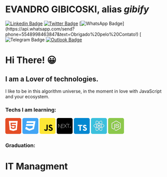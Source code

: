 
# EVANDRO GIBICOSKI, alias ***gibify***

[![Linkedin Badge](https://img.shields.io/badge/LinkedIn-0077B5?style=for-the-badge&logo=linkedin&logoColor=white&link=https://www.linkedin.com/in/gibifyofficial/)](https://www.linkedin.com/in/gibifyofficial/)
[![Twitter Badge](https://img.shields.io/badge/Twitter-1DA1F2?style=for-the-badge&logo=twitter&logoColor=white&link=https://www.twitter.com/gibifyofficial)](https://twitter.com/gibifyofficial)
[![WhatsApp Badge](https://img.shields.io/badge/WhatsApp-25D366?style=for-the-badge&logo=whatsapp&logoColor=white&link=https://api.whatsapp.com/send?phone=5548998463847&text=Obrigado%20pelo%20Contato!)](https://api.whatsapp.com/send?phone=5548998463847&text=Obrigado%20pelo%20Contato!)
[![Telegram Badge](https://img.shields.io/badge/Telegram-2CA5E0?style=for-the-badge&logo=telegram&logoColor=white&)
[![Outlook Badge](https://img.shields.io/badge/Microsoft_Outlook-0078D4?style=for-the-badge&logo=microsoft-outlook&logoColor=white)](evandrogibicoski@outlook.com)

# Hi There! 😀

## I am a Lover of technologies.
I like to be in this algorithm universe, in the moment in love with JavaScript and your ecosystem.


### Techs I am learning:

![html5](https://github.com/gibify/gibify/blob/master/assets/html5%201.png)
![css3](https://github.com/gibify/gibify/blob/master/assets/css3%201.png)
![javascript](https://github.com/gibify/gibify/blob/master/assets/javascript%201.png)
![nextjs](https://github.com/gibify/gibify/blob/master/assets/nextjs.png)
![typescript](https://github.com/gibify/gibify/blob/master/assets/typescript.png)
![reactJS](https://github.com/gibify/gibify/blob/master/assets/reactjs%201.png)
![nodeJS](https://github.com/gibify/gibify/blob/master/assets/node%201.png)

### Graduation:

# IT Managment


